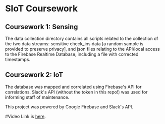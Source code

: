 # SIoT Coursework 

## Coursework 1: Sensing
The data collection directory contains all scripts related to the collection of the two data streams: sensitive check_ins data [a random sample is provided to preserve privacy], and json files relating to the API/local access to the  Firebase Realtime Database, including a file with corrected timestamps.

## Coursework 2: IoT
The database was mapped and correlated using Firebase's API for correlations. Slack's API (without the token in this repo!) was used for informing staff of maintenance.

This project was powered by Google Firebase and Slack's API.

#Video Link is [here]([url](https://imperiallondon-my.sharepoint.com/:v:/g/personal/coh21_ic_ac_uk/ESc0fqpiVgVGuNSk4p99AjEBFb-UqMZggmygDkViRJXgPQ?nav=eyJyZWZlcnJhbEluZm8iOnsicmVmZXJyYWxBcHAiOiJTdHJlYW1XZWJBcHAiLCJyZWZlcnJhbFZpZXciOiJTaGFyZURpYWxvZy1MaW5rIiwicmVmZXJyYWxBcHBQbGF0Zm9ybSI6IldlYiIsInJlZmVycmFsTW9kZSI6InZpZXcifX0%3D&e=h75zyv)).
